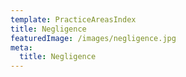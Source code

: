 ```yaml
---
template: PracticeAreasIndex
title: Negligence
featuredImage: /images/negligence.jpg
meta:
  title: Negligence
---
```

